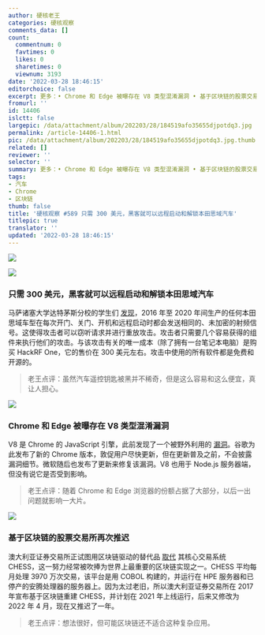 ```yaml
---
author: 硬核老王
categories: 硬核观察
comments_data: []
count:
  commentnum: 0
  favtimes: 0
  likes: 0
  sharetimes: 0
  viewnum: 3193
date: '2022-03-28 18:46:15'
editorchoice: false
excerpt: 更多：• Chrome 和 Edge 被曝存在 V8 类型混淆漏洞 • 基于区块链的股票交易所再次推迟
fromurl: ''
id: 14406
islctt: false
largepic: /data/attachment/album/202203/28/184519afo35655djpotdq3.jpg
permalink: /article-14406-1.html
pic: /data/attachment/album/202203/28/184519afo35655djpotdq3.jpg.thumb.jpg
related: []
reviewer: ''
selector: ''
summary: 更多：• Chrome 和 Edge 被曝存在 V8 类型混淆漏洞 • 基于区块链的股票交易所再次推迟
tags:
- 汽车
- Chrome
- 区块链
thumb: false
title: '硬核观察 #589 只需 300 美元，黑客就可以远程启动和解锁本田思域汽车'
titlepic: true
translator: ''
updated: '2022-03-28 18:46:15'
---
```


![](/data/attachment/album/202203/28/184519afo35655djpotdq3.jpg)


![](/data/attachment/album/202203/28/184534ayyq3r64lrjqoafy.jpg)


### 只需 300 美元，黑客就可以远程启动和解锁本田思域汽车


马萨诸塞大学达特茅斯分校的学生们 [发现](https://www.theregister.com/2022/03/25/honda_civic_hack/)，2016 年至 2020 年间生产的任何本田思域车型在每次开门、关门、开机和远程启动时都会发送相同的、未加密的射频信号。这使得攻击者可以窃听请求并进行重放攻击。攻击者只需要几个容易获得的组件来执行他们的攻击。与该攻击有关的唯一成本（除了拥有一台笔记本电脑）是购买 HackRF One，它的售价在 300 美元左右。攻击中使用的所有软件都是免费和开源的。



> 
> 老王点评：虽然汽车遥控钥匙被黑并不稀奇，但是这么容易和这么便宜，真让人担心。
> 
> 
> 


![](/data/attachment/album/202203/28/184544rou4l48mlnxs6i8l.jpg)


### Chrome 和 Edge 被曝存在 V8 类型混淆漏洞


V8 是 Chrome 的 JavaScript 引擎，此前发现了一个被野外利用的 [漏洞](https://www.zdnet.com/article/chrome-and-edge-hit-with-v8-type-confusion-vulnerability-with-in-the-wild-exploit/)。谷歌为此发布了新的 Chrome 版本，敦促用户尽快更新，但在更新普及之前，不会披露漏洞细节。微软随后也发布了更新来修复该漏洞。V8 也用于 Node.js 服务器端，但没有说它是否受到影响。



> 
> 老王点评：随着 Chrome 和 Edge 浏览器的份额占据了大部分，以后一出问题就影响一大片。
> 
> 
> 


![](/data/attachment/album/202203/28/184600ay3t3yyyfc8yz3cj.jpg)


### 基于区块链的股票交易所再次推迟


澳大利亚证券交易所正试图用区块链驱动的替代品 [取代](https://www.theregister.com/2022/03/28/asx_blockchain_chess_delay/) 其核心交易系统 CHESS，这一努力经常被吹捧为世界上最重要的区块链实现之一。CHESS 平均每月处理 3970 万次交易，该平台是用 COBOL 构建的，并运行在 HPE 服务器和已停产的安腾处理器的服务器上。因为太过老旧，所以澳大利亚证券交易所在 2017 年宣布基于区块链重建 CHESS，并计划在 2021 年上线运行，后来又修改为 2022 年 4 月，现在又推迟了一年。



> 
> 老王点评：想法很好，但可能区块链还不适合这种复杂应用。
> 
> 
>